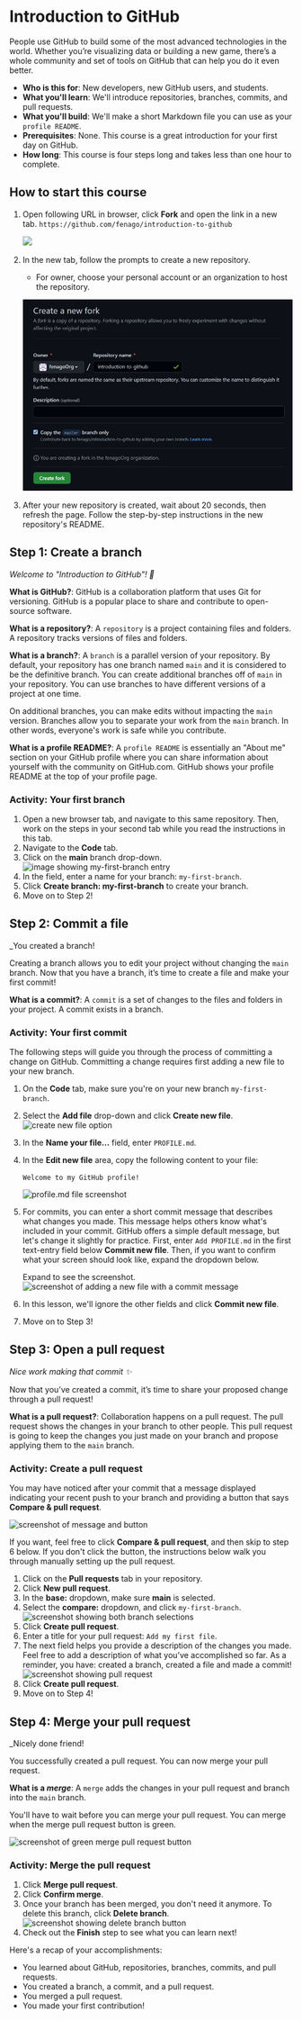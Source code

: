 

# Introduction to GitHub

People use GitHub to build some of the most advanced technologies in the world. Whether you’re visualizing data or building a new game, there’s a whole community and set of tools on GitHub that can help you do it even better.

- **Who is this for**: New developers, new GitHub users, and students.
- **What you'll learn**: We'll introduce repositories, branches, commits, and pull requests.
- **What you'll build**: We'll make a short Markdown file you can use as your `profile README`.
- **Prerequisites**: None. This course is a great introduction for your first day on GitHub.
- **How long**: This course is four steps long and takes less than one hour to complete.

## How to start this course

1. Open following URL in browser, click **Fork** and open the link in a new tab.
   `https://github.com/fenago/introduction-to-github`

   ![](./images/1.jpg)
2. In the new tab, follow the prompts to create a new repository.
   - For owner, choose your personal account or an organization to host the repository.
   
   ![](./images/2.jpg)
3. After your new repository is created, wait about 20 seconds, then refresh the page. Follow the step-by-step instructions in the new repository's README.

<summary><h2>Step 1: Create a branch</h2></summary>

_Welcome to "Introduction to GitHub"! :wave:_

**What is GitHub?**: GitHub is a collaboration platform that uses Git for versioning. GitHub is a popular place to share and contribute to open-source software.

**What is a repository?**: A `repository` is a project containing files and folders. A repository tracks versions of files and folders.

**What is a branch?**: A `branch` is a parallel version of your repository. By default, your repository has one branch named `main` and it is considered to be the definitive branch. You can create additional branches off of `main` in your repository. You can use branches to have different versions of a project at one time.

On additional branches, you can make edits without impacting the `main` version. Branches allow you to separate your work from the `main` branch. In other words, everyone's work is safe while you contribute.


**What is a profile README?**: A `profile README` is essentially an "About me" section on your GitHub profile where you can share information about yourself with the community on GitHub.com. GitHub shows your profile README at the top of your profile page.

###  Activity: Your first branch

1. Open a new browser tab, and navigate to this same repository. Then, work on the steps in your second tab while you read the instructions in this tab.
2. Navigate to the **Code** tab.
3. Click on the **main** branch drop-down.<br>
   <img alt="image showing my-first-branch entry" src="./images/my-first-branch.png"/>
4. In the field, enter a name for your branch: `my-first-branch`.
5. Click **Create branch: my-first-branch** to create your branch.
6. Move on to Step 2!<br>


<summary><h2>Step 2: Commit a file</h2></summary>

_You created a branch! 

Creating a branch allows you to edit your project without changing the `main` branch. Now that you have a branch, it’s time to create a file and make your first commit!

**What is a commit?**: A `commit` is a set of changes to the files and folders in your project. A commit exists in a branch.

###  Activity: Your first commit

The following steps will guide you through the process of committing a change on GitHub. Committing a change requires first adding a new file to your new branch. 

1. On the **Code** tab, make sure you're on your new branch `my-first-branch`.
2. Select the **Add file** drop-down and click **Create new file**.<br>
   ![create new file option](./images/create-new-file.png)
3. In the **Name your file...** field, enter `PROFILE.md`.
4. In the **Edit new file** area, copy the following content to your file:
   ```
   Welcome to my GitHub profile!
   ```
   <img alt="profile.md file screenshot" src="./images/my-profile-file.png"/>
5. For commits, you can enter a short commit message that describes what changes you made. This message helps others know what's included in your commit. GitHub offers a simple default message, but let's change it slightly for practice. First, enter `Add PROFILE.md` in the first text-entry field below **Commit new file**. Then, if you want to confirm what your screen should look like, expand the dropdown below.
   
   <summary> Expand to see the screenshot.</summary>
   <img alt="screenshot of adding a new file with a commit message" src="./images/commit-full-screen.png" />
   
6. In this lesson, we'll ignore the other fields and click **Commit new file**.
7. Move on to Step 3! <br>


<summary><h2>Step 3: Open a pull request</h2></summary>

_Nice work making that commit :sparkles:_

Now that you’ve created a commit, it’s time to share your proposed change through a pull request!

**What is a pull request?**: Collaboration happens on a pull request. The pull request shows the changes in your branch to other people. This pull request is going to keep the changes you just made on your branch and propose applying them to the `main` branch.


###  Activity: Create a pull request

You may have noticed after your commit that a message displayed indicating your recent push to your branch and providing a button that says **Compare & pull request**.

![screenshot of message and button](./images/compare-and-pull-request.png)

 If you want, feel free to click **Compare & pull request**, and then skip to step 6 below. If you don't click the button, the instructions below walk you through manually setting up the pull request.

1. Click on the **Pull requests** tab in your repository.
2. Click **New pull request**.
3. In the **base:** dropdown, make sure **main** is selected.
4. Select the **compare:** dropdown, and click `my-first-branch`. <br>
   <img alt="screenshot showing both branch selections" src="./images/pull-request-branches.png"/>
5. Click **Create pull request**.
6. Enter a title for your pull request: `Add my first file`.
7. The next field helps you provide a description of the changes you made. Feel free to add a description of what you’ve accomplished so far. As a reminder, you have: created a branch, created a file and made a commit! <br>
   <img alt="screenshot showing pull request" src="./images/Pull-request-description.png"/>
8. Click **Create pull request**.
9. Move on to Step 4! <br>


<summary><h2>Step 4: Merge your pull request</h2></summary>

_Nicely done friend!

You successfully created a pull request. You can now merge your pull request.

**What is a _merge_**: A `merge` adds the changes in your pull request and branch into the `main` branch.

You'll have to wait before you can merge your pull request. You can merge when the merge pull request button is green.

![screenshot of green merge pull request button](./images/Green-merge-pull-request.png)
### Activity: Merge the pull request

1. Click **Merge pull request**.
1. Click **Confirm merge**.
1. Once your branch has been merged, you don't need it anymore. To delete this branch, click **Delete branch**.<br>
   <img alt="screenshot showing delete branch button" src="./images/delete-branch.png"/>
2. Check out the **Finish** step to see what you can learn next!<br>

Here's a recap of your accomplishments:

- You learned about GitHub, repositories, branches, commits, and pull requests.
- You created a branch, a commit, and a pull request.
- You merged a pull request.
- You made your first contribution!

